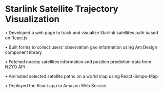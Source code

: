 # Starlink Satellite Trajectory Visualization

•	Developed a web page to track and visualize Starlink satellites path based on React.js

•	Built forms to collect users’ observation geo information using Ant Design component library

•	Fetched nearby satellites information and position prediction data from N2YO API

•	Animated selected satellite paths on a world map using React-Simpe-Map

•	Deployed the React app to Amazon Web Service
